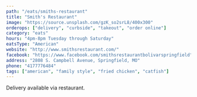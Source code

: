 ```yaml
---
path: "/eats/smiths-restaurant"
title: "Smith's Restaurant"
image: "https://source.unsplash.com/gzK_so2srL8/400x300"
orderops: ["delivery", "curbside", "takeout", "order online"]
category: "eats"
hours: "4pm-8pm Tuesday through Saturday"
eatsType: "American"
website: "http://www.smithsrestaurant.com/"
facebook: "https://www.facebook.com/smithsrestaurantbolivarspringfield"
address: "2808 S. Campbell Avenue, Springfield, MO"
phone: "4177776484"
tags: ["american", "family style", "fried chicken", "catfish"]
---
```


Delivery available via restaurant.
